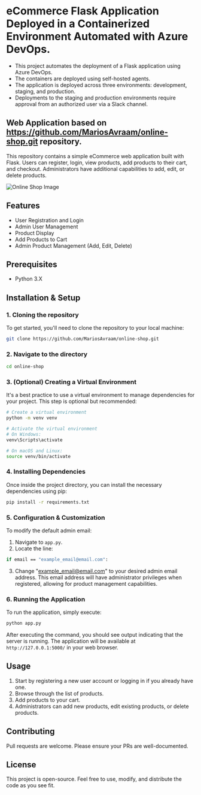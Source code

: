 # eCommerce Flask Application Deployed in a Containerized Environment Automated with Azure DevOps.

- This project automates the deployment of a Flask application using Azure DevOps.
- The containers are deployed using self-hosted agents.
- The application is deployed across three environments: development, staging, and production.
- Deployments to the staging and production environments require approval from an authorized user via a Slack channel.





## Web Application based on https://github.com/MariosAvraam/online-shop.git repository.

This repository contains a simple eCommerce web application built with Flask. Users can register, login, view products, add products to their cart, and checkout. Administrators have additional capabilities to add, edit, or delete products.

![Online Shop Image](https://github.com/frankrodrigo/Flaskshop1/blob/dfc1c87dfbced83e424523d48a6d778d7f4f5c66/assets/Online_Shop.png)

## Features
- User Registration and Login
- Admin User Management
- Product Display
- Add Products to Cart
- Admin Product Management (Add, Edit, Delete)

## Prerequisites
- Python 3.X

## Installation & Setup

### 1. Cloning the repository
To get started, you'll need to clone the repository to your local machine:
```bash
git clone https://github.com/MariosAvraam/online-shop.git
```
### 2. Navigate to the directory
```bash
cd online-shop
```

### 3. (Optional) Creating a Virtual Environment
It's a best practice to use a virtual environment to manage dependencies for your project. This step is optional but recommended:
```bash
# Create a virtual environment
python -m venv venv

# Activate the virtual environment
# On Windows:
venv\Scripts\activate

# On macOS and Linux:
source venv/bin/activate
```

### 4. Installing Dependencies
Once inside the project directory, you can install the necessary dependencies using pip:
```bash
pip install -r requirements.txt
```

### 5. Configuration & Customization
To modify the default admin email:

1. Navigate to `app.py`.
2. Locate the line:
```bash
if email == "example_email@email.com":
```
3. Change "example_email@email.com" to your desired admin email address.
This email address will have administrator privileges when registered, allowing for product management capabilities.

### 6. Running the Application
To run the application, simply execute:
```bash
python app.py
```
After executing the command, you should see output indicating that the server is running. The application will be available at `http://127.0.0.1:5000/` in your web browser.

## Usage
1. Start by registering a new user account or logging in if you already have one.
2. Browse through the list of products.
3. Add products to your cart.
4. Administrators can add new products, edit existing products, or delete products.

## Contributing
Pull requests are welcome. Please ensure your PRs are well-documented.

## License
This project is open-source. Feel free to use, modify, and distribute the code as you see fit.
